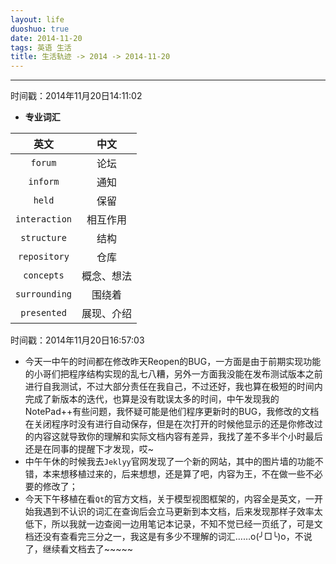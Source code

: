 ```yaml
---
layout: life
duoshuo: true
date: 2014-11-20
tags: 英语 生活
title: 生活轨迹 -> 2014 -> 2014-11-20
---
```


******

时间戳：2014年11月20日14:11:02

*  **专业词汇**

>
|英文|中文|
|:------:|:------:|
|```forum```|论坛|
|```inform```|通知|
|```held```|保留|
|```interaction```|相互作用|
|```structure```|结构|
|```repository```|仓库|
|```concepts```|概念、想法|
|```surrounding```|围绕着|
|```presented```|展现、介绍|

时间戳：2014年11月20日16:57:03

* 今天一中午的时间都在修改昨天Reopen的BUG，一方面是由于前期实现功能的小哥们把程序结构实现的乱七八糟，另外一方面我没能在发布测试版本之前进行自我测试，不过大部分责任在我自己，不过还好，我也算在极短的时间内完成了新版本的迭代，也算是没有耽误太多的时间，中午发现我的NotePad++有些问题，我怀疑可能是他们程序更新时的BUG，我修改的文档在关闭程序时没有进行自动保存，但是在次打开的时候他显示的还是你修改过的内容这就导致你的理解和实际文档内容有差异，我找了差不多半个小时最后还是在同事的提醒下才发现，哎~
* 中午午休的时候我去```Jeklyy```官网发现了一个新的网站，其中的图片墙的功能不错，本来想移植过来的，后来想想，还是算了吧，内容为王，不在做一些不必要的修改了；
* 今天下午移植在看```Qt```的官方文档，关于模型视图框架的，内容全是英文，一开始我遇到不认识的词汇在查询后会立马更新到本文档，后来发现那样子效率太低下，所以我就一边查阅一边用笔记本记录，不知不觉已经一页纸了，可是文档还没有查看完三分之一，我这是有多少不理解的词汇……o(╯□╰)o，不说了，继续看文档去了~~~~~





